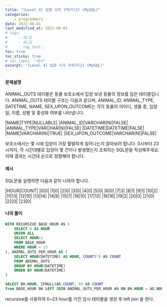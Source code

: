 ```yaml
---
title: "[Level 4] 입양 시각 구하기(2) (MySQL)"
categories: 
    - programmers
date: 2022-08-01
last_modified_at: 2022-08-01
# tags:
#     - 태그1
#     - 태그2
#     - tag_test..
toc: true
toc_sticky: true
# toc_label: "목차"
excerpt: "[Level 4] 입양 시각 구하기(2) (MySQL)"
---
```

#### **문제설명**
ANIMAL_OUTS 테이블은 동물 보호소에서 입양 보낸 동물의 정보를 담은 테이블입니다. ANIMAL_OUTS 테이블 구조는 다음과 같으며, ANIMAL_ID, ANIMAL_TYPE, DATETIME, NAME, SEX_UPON_OUTCOME는 각각 동물의 아이디, 생물 종, 입양일, 이름, 성별 및 중성화 여부를 나타냅니다.

|NAME|TYPE|NULLABLE|
|ANIMAL_ID|VARCHAR(N)|FALSE|
|ANIMAL_TYPE|VARCHAR(N)|FALSE|
|DATETIME|DATETIME|FALSE|
|NAME|VARCHAR(N)|TRUE|
|SEX_UPON_OUTCOME|VARCHAR(N)|FALSE|


보호소에서는 몇 시에 입양이 가장 활발하게 일어나는지 알아보려 합니다. 0시부터 23시까지, 각 시간대별로 입양이 몇 건이나 발생했는지 조회하는 SQL문을 작성해주세요. 이때 결과는 시간대 순으로 정렬해야 합니다.

#### **예시**

SQL문을 실행하면 다음과 같이 나와야 합니다.

|HOUR|COUNT|
|0|0|
|1|0|
|2|0|
|3|0|
|4|0|
|5|0|
|6|0|
|7|3|
|8|1|
|9|1|
|10|2|
|11|13|
|12|10|
|13|14|
|14|9|
|15|7|
|16|10|
|17|12|
|18|16|
|19|2|
|20|0|
|21|0|
|22|0|
|23|0|

#### **나의 풀이**
```sql
WITH RECURSIVE BASE_HOUR AS (
    SELECT 0 AS HOUR
    UNION ALL
    SELECT HOUR+1
    FROM BASE_HOUR 
    WHERE HOUR < 23
), ANIMAL_OUTS_PER_HOUR AS (
    SELECT HOUR(DATETIME) AS HOUR, COUNT(*) AS COUNT
    FROM ANIMAL_OUTS
    GROUP BY HOUR(DATETIME)
    ORDER BY HOUR(DATETIME)
)

SELECT BH.HOUR, IFNULL(AO.COUNT, 0) AS COUNT
from BASE_HOUR BH LEFT JOIN ANIMAL_OUTS_PER_HOUR AO ON BH.HOUR = AO.HOUR
```

recursive를 사용하여 0~23 hour를 가진 임시 테이블을 생성 후 left join 을 한다.